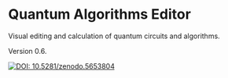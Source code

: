 # Quantum Algorithms Editor
Visual editing and calculation of quantum circuits and algorithms.

Version 0.6.

[![DOI: 10.5281/zenodo.5653804](https://zenodo.org/badge/DOI/10.5281/zenodo.5653804.svg)](https://doi.org/10.5281/zenodo.5653804)
